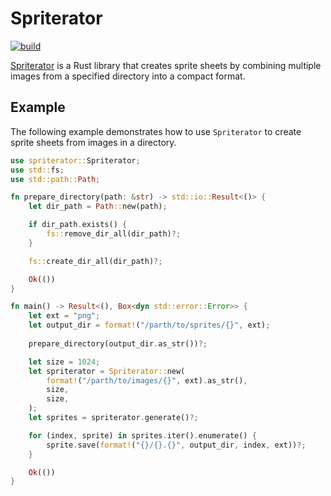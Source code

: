 
# Spriterator

[![build](https://github.com/krchmkn/spriterator/actions/workflows/build.yml/badge.svg)](https://github.com/krchmkn/spriterator/actions/workflows/build.yml)

[Spriterator](https://crates.io/crates/spriterator) is a Rust library that creates sprite sheets by combining multiple images from a specified directory into a compact format.

## Example

The following example demonstrates how to use `Spriterator` to create sprite sheets from images in a directory.

```rust
use spriterator::Spriterator;
use std::fs;
use std::path::Path;

fn prepare_directory(path: &str) -> std::io::Result<()> {
    let dir_path = Path::new(path);

    if dir_path.exists() {
        fs::remove_dir_all(dir_path)?;
    }

    fs::create_dir_all(dir_path)?;

    Ok(())
}

fn main() -> Result<(), Box<dyn std::error::Error>> {
    let ext = "png";
    let output_dir = format!("/parth/to/sprites/{}", ext);
    
    prepare_directory(output_dir.as_str())?;

    let size = 1024;
    let spriterator = Spriterator::new(
        format!("/parth/to/images/{}", ext).as_str(),
        size,
        size,
    );
    let sprites = spriterator.generate()?;

    for (index, sprite) in sprites.iter().enumerate() {
        sprite.save(format!("{}/{}.{}", output_dir, index, ext))?;
    }

    Ok(())
}
```
